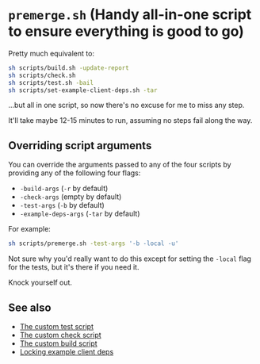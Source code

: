 # `premerge.sh` (Handy all-in-one script to ensure everything is good to go)

Pretty much equivalent to:

```sh
sh scripts/build.sh -update-report
sh scripts/check.sh
sh scripts/test.sh -bail
sh scripts/set-example-client-deps.sh -tar
```

...but all in one script, so now there's no excuse for me to miss any step.

It'll take maybe 12-15 minutes to run, assuming no steps fail along the way.

## Overriding script arguments

You can override the arguments passed to any of the four scripts by providing any of the following four flags:
- `-build-args` (`-r` by default)
- `-check-args` (empty by default)
- `-test-args` (`-b` by default)
- `-example-deps-args` (`-tar` by default)

For example:

```sh
sh scripts/premerge.sh -test-args '-b -local -u'
```

Not sure why you'd really want to do this except for setting the `-local` flag for the tests, but it's there if you need it.

Knock yourself out.

## See also

- [The custom test script](./test.sh.md)
- [The custom check script](./check.sh.md)
- [The custom build script](./build.sh.md)
- [Locking example client deps](./set-example-client-deps.sh.md)
